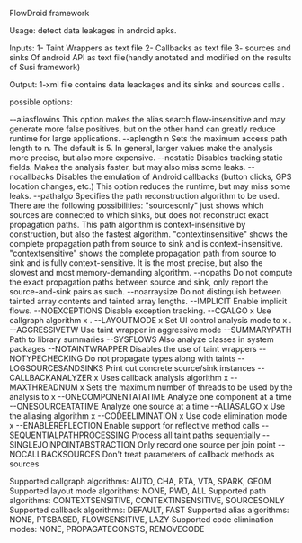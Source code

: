 FlowDroid framework

Usage:
detect data leakages in android apks.

Inputs:
1- Taint Wrappers as text file
2- Callbacks as text file
3- sources and sinks Of android API as text file(handly anotated and modified on the results of Susi framework)

Output:
1-xml file contains data leackages and its sinks and sources calls .

possible options:

--aliasflowins This option makes the alias search flow-insensitive and may generate more false positives, but on the other hand can greatly reduce runtime for large applications.
--aplength n Sets the maximum access path length to n. The default is 5. In general, larger values make the analysis more precise, but also more expensive.
--nostatic Disables tracking static fields. Makes the analysis faster, but may also miss some leaks.
--nocallbacks Disables the emulation of Android callbacks (button clicks, GPS location changes, etc.) This option reduces the runtime, but may miss some leaks.
--pathalgo Specifies the path reconstruction algorithm to be used. There are the following possibilities: 
"sourcesonly" just shows which sources are connected to which sinks, but does not reconstruct exact propagation paths. This path algorithm is context-insensitive by construction, but also the fastest algorithm.
"contextinsensitive" shows the complete propagation path from source to sink and is context-insensitive.
"contextsensitive" shows the complete propagation path from source to sink and is fully context-sensitive. It is the most precise, but also the slowest and most memory-demanding algorithm.
--nopaths Do not compute the exact propagation paths between source and sink, only report the source-and-sink pairs as such.
--noarraysize Do not distinguish between tainted array contents and tainted array lengths.
--IMPLICIT Enable implicit flows.
--NOEXCEPTIONS Disable exception tracking.
--CGALGO x Use callgraph algorithm x .
--LAYOUTMODE x Set UI control analysis mode to x .
--AGGRESSIVETW Use taint wrapper in aggressive mode
--SUMMARYPATH Path to library summaries
--SYSFLOWS Also analyze classes in system packages
--NOTAINTWRAPPER Disables the use of taint wrappers
--NOTYPECHECKING Do not propagate types along with taints
--LOGSOURCESANDSINKS Print out concrete source/sink instances
--CALLBACKANALYZER x Uses callback analysis algorithm x
--MAXTHREADNUM x Sets the maximum number of threads to be used by the analysis to x
--ONECOMPONENTATATIME Analyze one component at a time
--ONESOURCEATATIME Analyze one source at a time
--ALIASALGO x Use the aliasing algorithm x
--CODEELIMINATION x Use code elimination mode x
--ENABLEREFLECTION Enable support for reflective method calls
--SEQUENTIALPATHPROCESSING Process all taint paths sequentially
--SINGLEJOINPOINTABSTRACTION Only record one source per join point
--NOCALLBACKSOURCES Don't treat parameters of callback methods as sources

Supported callgraph algorithms: AUTO, CHA, RTA, VTA, SPARK, GEOM
Supported layout mode algorithms: NONE, PWD, ALL
Supported path algorithms: CONTEXTSENSITIVE, CONTEXTINSENSITIVE, SOURCESONLY
Supported callback algorithms: DEFAULT, FAST
Supported alias algorithms: NONE, PTSBASED, FLOWSENSITIVE, LAZY
Supported code elimination modes: NONE, PROPAGATECONSTS, REMOVECODE


